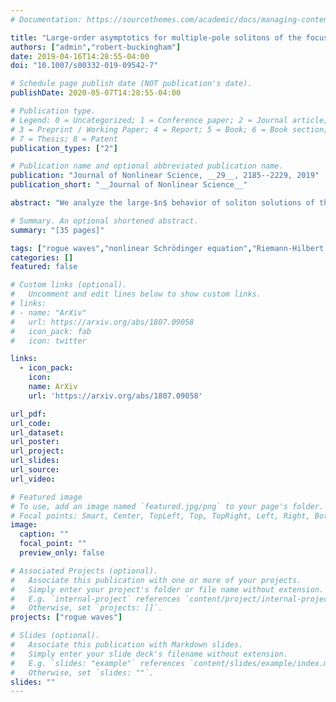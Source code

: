 ```yaml
---
# Documentation: https://sourcethemes.com/academic/docs/managing-content/

title: "Large-order asymptotics for multiple-pole solitons of the focusing nonlinear Schrödinger equation"
authors: ["admin","robert-buckingham"]
date: 2019-04-16T14:28:55-04:00
doi: "10.1007/s00332-019-09542-7"

# Schedule page publish date (NOT publication's date).
publishDate: 2020-05-07T14:28:55-04:00

# Publication type.
# Legend: 0 = Uncategorized; 1 = Conference paper; 2 = Journal article;
# 3 = Preprint / Working Paper; 4 = Report; 5 = Book; 6 = Book section;
# 7 = Thesis; 8 = Patent
publication_types: ["2"]

# Publication name and optional abbreviated publication name.
publication: "Journal of Nonlinear Science, __29__, 2185--2229, 2019"
publication_short: "__Journal of Nonlinear Science__"

abstract: "We analyze the large-$n$ behavior of soliton solutions of the integrable focusing nonlinear Schrödinger equation with associated spectral data consisting of a single pair of conjugate poles of order $2n$. Starting from the zero background, we generate multiple-pole solitons by $n$-fold application of Darboux transformations. The resulting functions are encoded in a Riemann–Hilbert problem using the robust inverse-scattering transform method recently introduced by Bilman and Miller. For moderate values of n we solve the Riemann–Hilbert problem exactly. With appropriate scaling, the resulting plots of exact solutions reveal semiclassical-type behavior, including regions with high-frequency modulated waves and quiescent regions. We compute the boundary of the quiescent regions exactly and use the nonlinear steepest-descent method to prove the asymptotic limit of the solitons is zero in these regions. Finally, we study the behavior of the solitons in a scaled neighborhood of the central peak with amplitude proportional to $n$. We prove that in a local scaling the solitons converge to functions satisfying the second member of the Painlevé-III hierarchy in the sense of Sakka. This function is a generalization of a function recently identified by Suleimanov in the context of geometric optics and by Bilman, Ling, and Miller in the context of rogue-wave solutions to the focusing nonlinear Schrödinger equation."

# Summary. An optional shortened abstract.
summary: "[35 pages]"

tags: ["rogue waves","nonlinear Schrödinger equation","Riemann-Hilbert problems","nonlinear wave focusing"]
categories: []
featured: false

# Custom links (optional).
#   Uncomment and edit lines below to show custom links.
# links:
# - name: "ArXiv"
#   url: https://arxiv.org/abs/1807.09058
#   icon_pack: fab
#   icon: twitter

links:
  - icon_pack:
    icon:
    name: ArXiv
    url: 'https://arxiv.org/abs/1807.09058'

url_pdf:
url_code:
url_dataset:
url_poster:
url_project:
url_slides:
url_source:
url_video:

# Featured image
# To use, add an image named `featured.jpg/png` to your page's folder.
# Focal points: Smart, Center, TopLeft, Top, TopRight, Left, Right, BottomLeft, Bottom, BottomRight.
image:
  caption: ""
  focal_point: ""
  preview_only: false

# Associated Projects (optional).
#   Associate this publication with one or more of your projects.
#   Simply enter your project's folder or file name without extension.
#   E.g. `internal-project` references `content/project/internal-project/index.md`.
#   Otherwise, set `projects: []`.
projects: ["rogue waves"]

# Slides (optional).
#   Associate this publication with Markdown slides.
#   Simply enter your slide deck's filename without extension.
#   E.g. `slides: "example"` references `content/slides/example/index.md`.
#   Otherwise, set `slides: ""`.
slides: ""
---
```

